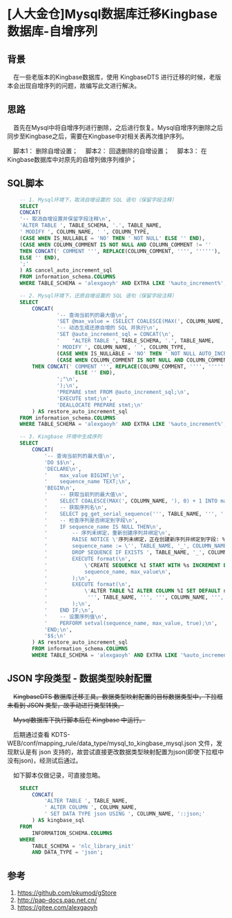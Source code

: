 # [人大金仓]Mysql数据库迁移Kingbase数据库-自增序列

## 背景

&ensp;&ensp;在一些老版本的Kingbase数据库，使用 KingbaseDTS 进行迁移的时候，老版本会出现自增序列的问题，故编写此文进行解决。

## 思路

&ensp;&ensp;首先在Mysql中将自增序列进行删除，之后进行恢复。Mysql自增序列删除之后同步至Kingbase之后，需要在Kingbase中对相关表再次维护序列。

&ensp;&ensp;脚本1： 删除自增设置；
&ensp;&ensp;脚本2： 回退删除的自增设置；
&ensp;&ensp;脚本3： 在Kingbase数据库中对原先的自增列做序列维护；

## SQL脚本

```sql
    -- 1. Mysql环境下，取消自增设置的 SQL 语句（保留字段注释）
    SELECT
    CONCAT(
    '-- 取消自增设置并保留字段注释\n',
    'ALTER TABLE ', TABLE_SCHEMA, '.', TABLE_NAME,
    ' MODIFY ', COLUMN_NAME, ' ', COLUMN_TYPE,
    (CASE WHEN IS_NULLABLE = 'NO' THEN ' NOT NULL' ELSE '' END),
    (CASE WHEN COLUMN_COMMENT IS NOT NULL AND COLUMN_COMMENT != ''
    THEN CONCAT(' COMMENT ''', REPLACE(COLUMN_COMMENT, '''', ''''''), '''')
    ELSE '' END),
    ';'
    ) AS cancel_auto_increment_sql
    FROM information_schema.COLUMNS
    WHERE TABLE_SCHEMA = 'alexgaoyh' AND EXTRA LIKE '%auto_increment%';

    -- 2. Mysql环境下，还原自增设置的 SQL 语句（保留字段注释）
    SELECT
        CONCAT(
                '-- 查询当前列的最大值\n',
                'SET @max_value = (SELECT COALESCE(MAX(', COLUMN_NAME, '), 0) FROM ', TABLE_SCHEMA, '.', TABLE_NAME, ');\n',
                '-- 动态生成还原自增的 SQL 并执行\n',
                'SET @auto_increment_sql = CONCAT(\n',
                '    "ALTER TABLE ', TABLE_SCHEMA, '.', TABLE_NAME,
                ' MODIFY ', COLUMN_NAME, ' ', COLUMN_TYPE,
                (CASE WHEN IS_NULLABLE = 'NO' THEN ' NOT NULL AUTO_INCREMENT ' ELSE ' AUTO_INCREMENT ' END),
                (CASE WHEN COLUMN_COMMENT IS NOT NULL AND COLUMN_COMMENT != ''
        THEN CONCAT(' COMMENT ''', REPLACE(COLUMN_COMMENT, '''', ''''''), '''')
                      ELSE '' END),
                ';"\n',
                ');\n',
                'PREPARE stmt FROM @auto_increment_sql;\n',
                'EXECUTE stmt;\n',
                'DEALLOCATE PREPARE stmt;\n'
        ) AS restore_auto_increment_sql
    FROM information_schema.COLUMNS
    WHERE TABLE_SCHEMA = 'alexgaoyh' AND EXTRA LIKE '%auto_increment%';

    -- 3. Kingbase 环境中生成序列
    SELECT
        CONCAT(
            '-- 查询当前列的最大值\n',
            'DO $$\n',
            'DECLARE\n',
            '    max_value BIGINT;\n',
            '    sequence_name TEXT;\n',
            'BEGIN\n',
            '    -- 获取当前列的最大值\n',
            '    SELECT COALESCE(MAX(', COLUMN_NAME, '), 0) + 1 INTO max_value FROM ', TABLE_NAME, ';\n',
            '    -- 获取序列名\n',
            '    SELECT pg_get_serial_sequence(''', TABLE_NAME, ''', ''', COLUMN_NAME, ''') INTO sequence_name;\n',
            '    -- 检查序列是否绑定到字段\n',
            '    IF sequence_name IS NULL THEN\n',
            '        -- 序列未绑定，重新创建序列并绑定\n',
            '        RAISE NOTICE \'序列未绑定，正在创建新序列并绑定到字段: %.%\', ''', TABLE_NAME, ''', ''', COLUMN_NAME, ''';\n',
            '        sequence_name := \'', TABLE_NAME, '_', COLUMN_NAME, '_seq\';\n',
            '        DROP SEQUENCE IF EXISTS ', TABLE_NAME, '_', COLUMN_NAME, '_seq;\n',
            '        EXECUTE format(\n',
            '            \'CREATE SEQUENCE %I START WITH %s INCREMENT BY 1 NO MINVALUE NO MAXVALUE CACHE 1;\',\n',
            '            sequence_name, max_value\n',
            '        );\n',
            '        EXECUTE format(\n',
            '            \'ALTER TABLE %I ALTER COLUMN %I SET DEFAULT nextval(%L);\',\n',
            '             ''', TABLE_NAME, ''', ''', COLUMN_NAME, ''', sequence_name\n',
            '        );\n',
            '    END IF;\n',
            '    -- 设置序列值\n',
            '    PERFORM setval(sequence_name, max_value, true);\n',
            'END;\n',
            '$$;\n'
        ) AS restore_auto_increment_sql
        FROM information_schema.COLUMNS
        WHERE TABLE_SCHEMA = 'alexgaoyh' AND EXTRA LIKE '%auto_increment%';
```

## JSON 字段类型 - 数据类型映射配置

&ensp;&ensp;~~KingbaseDTS 数据库迁移工具。数据类型映射配置的目标数据类型中，下拉框未看到 JSON 类型，故手动进行类型转换。~~

&ensp;&ensp;~~Mysql数据库下执行脚本后在 Kingbase 中运行。~~

&ensp;&ensp;后期通过查看 KDTS-WEB/conf/mapping_rule/data_type/mysql_to_kingbase_mysql.json 文件，发现默认是有 json 支持的，故尝试直接更改数据类型映射配置为json(即使下拉框中没有json)，经测试后通过。

&ensp;&ensp;如下脚本仅做记录，可直接忽略。

```sql
    SELECT
        CONCAT(
            'ALTER TABLE ', TABLE_NAME,
            ' ALTER COLUMN ', COLUMN_NAME,
            ' SET DATA TYPE json USING ', COLUMN_NAME, '::json;'
        ) AS kingbase_sql
    FROM
        INFORMATION_SCHEMA.COLUMNS
    WHERE
        TABLE_SCHEMA = 'nlc_library_init'
        AND DATA_TYPE = 'json';

```

## 参考

1. https://github.com/pkumod/gStore
2. http://pap-docs.pap.net.cn/
3. https://gitee.com/alexgaoyh








